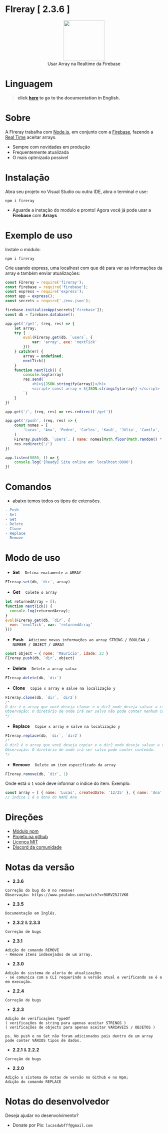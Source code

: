 # FIreray  [ 2.3.6 ]

<div align="center">
    <img src="https://media.discordapp.net/attachments/983446685327966269/1041340936367644783/FIreray-removebg-preview.png?width=662&height=241" height="130">
    <br>
    Usar Array na Realtime da Firebase
</div>

# Linguagem
> **click [here](https://github.com/lucasFelixSilveira/FIreray/blob/main/FIreray/assets/ENGLISH.md) to go to the documentation in English.**

# Sobre
A FIreray trabalha com [Node.js](https://nodejs.org), em conjunto com a [Firebase](https://firebase.google.com/), fazendo a [Real Time](https://firebase.google.com/docs/database/web/start) aceitar arrays.

- Sempre com novidades em produção
- Frequentemente atualizada
- O mais optmizada possível

# Instalação

Abra seu projeto no Visual Studio ou outra IDE, abra o terminal e use: 
```sh-session
npm i fireray
```
- Aguarde a instação do modulo e pronto! Agora você já pode usar a **Firebase** com **Arrays**

# Exemplo de uso

Instale o módulo:
```sh-session
npm i fireray
```

Crie usando express, uma localhost com que dê para ver as informações da array e também enviar atualizações:
```js
const FIreray = require('fireray');
const firebase = require('firebase');
const express = require('express');
const app = express();
const secrets = require('./env.json');

firebase.initializeApp(secrets['firebase']);
const db = firebase.database();

app.get('/get', (req, res) => {
    let array;
    try {
        eval(FIreray.get(db, `users`, {
            var: 'array', exe: 'nextTick'
        }))
    } catch(er) {
        array = undefined;
        nextTick()
    }
    function nextTick() {
        console.log(array)
        res.send(`
            <h1>${JSON.stringify(array)}</h1>
            <script> const array = ${JSON.stringify(array)} </script>
        `)
    }
})

app.get('/', (req, res) => res.redirect('/get'))

app.get('/push', (req, res) => {
    const nomes = [
        'Lucas', 'Ana', 'Pedro', 'Carlos', 'Kauã', 'Júlia', 'Camila', 'Laura', 'Breno', 'Augusto', 'João', 'Kleber'
    ]
    FIreray.push(db, `users`, { name: nomes[Math.floor(Math.random() * nomes.length)] })
    res.redirect('/')
})

app.listen(8080, () => {
    console.log('[Ready] Site online em: localhost:8080')
})
```

# Comandos

- abaixo temos todos os tipos de extensões.
```diff
- Push
- Set
- Get
- Delete
- Clone
- Replace
- Remove
```

# Modo de uso

- **Set**
ㅤ`Defina exatamente a ARRAY`
```js
FIreray.set(db, `dir`, array)
```

- **Get**
ㅤ`Colete o array`
```js
let returnedArray = [];
function nextTick() {
  console.log(returnedArray);
}
eval(FIreray.get(db, `dir`, {
  exe: 'nextTick', var: 'returnedArray'
}))
```

- **Push**
ㅤ`Adicione novas informações ao array STRING / BOOLEAN / NUMBER / OBJECT / ARRAY`
```js
const object = { nome: 'Mauricio', idade: 23 }
FIreray.push(db, `dir`, object)
```

- **Delete**
ㅤ`Delete a array salva`
```js
FIreray.delete(db, `dir`)
```

- **Clone**
ㅤ`Copie x array e salve na localização y`
```js
FIreray.clone(db, `dir`, `dir2`)
/* 
O dir é o array que você deseja clonar e o dir2 onde deseja salvar a clonagem
Observação: O diretório de onde irá ser salvo não pode conter nenhum conteúdo.
*/
```

- **Replace**
ㅤ`Copie x array e salve na localização y`
```js
FIreray.replace(db, `dir`, `dir2`)
/* 
O dir2 é o array que você deseja copiar e o dir2 onde deseja salvar a cópia
Observação: O diretório de onde irá ser salvo pode conter conteúdo.
*/
```

- **Remove**
ㅤ`Delete um item especificado da array`
```js
FIreray.remove(db, `dir`, 1)
```
Onde está o `1` você deve informar o indice do item. Exemplo:
```js
const array = [ { name: 'Lucas', createdDate: '12/25' }, { name: 'Ana', createdDate: '12/25' },  ]
// indice 1 é o dono do NAME Ana
```

# Direções
- [Módulo npm](https://www.npmjs.com/package/fireray)
- [Projeto na github](https://github.com/lucasFelixSilveira/FIreray)
- [Licença MIT](https://github.com/lucasFelixSilveira/FIreray/blob/main/FIreray/licence)
- [Discord da comunidade](https://discord.gg/cdEnEtwehC)

# Notas da versão
- **2.3.6**
```
Correção do bug do 0 no remove!
Observação: https://www.youtube.com/watch?v=9URV25JlVK0
```
- **2.3.5**
```
Documentação em Inglês.
```
- **2.3.2** & **2.3.3**
```
Correção de bugs
```
- **2.3.1**
```
Adição do comando REMOVE
- Remove itens indesejados de um array.
```
- **2.3.0**
```
Adição do sistema de alerta de atualizações
- se comunica com a CLI requerindo a versão atual e verificando se é a em execução.
```
- **2.2.4**
```
Correção de bugs
```
- **2.2.3**
```
Adição de verificações TypeOf 
( verificações de string para apenas aceitar STRINGS )
( verificações de objects para apenas aceitar VARIAVEIS / OBJETOS )

ps. No push e no Set não foram adicionados pois dentro de um array pode conter VÁRIOS tipos de dados.
```
- **2.2.1** & **2.2.2**
```
Correção de bugs
```
- **2.2.0**
```
Adição o sistema de notas de versão no Github e no Npm;
Adição do comando REPLACE
```

# Notas do desenvolvedor

Deseja ajudar no desenvolvimento?
- Donate por Pix: `lucasdwbfff@gmail.com`
